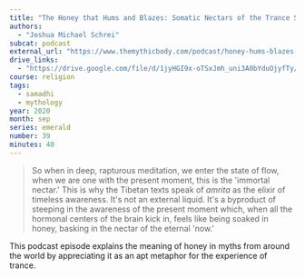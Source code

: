 ```yaml
---
title: "The Honey that Hums and Blazes: Somatic Nectars of the Trance State"
authors:
  - "Joshua Michael Schrei"
subcat: podcast
external_url: "https://www.themythicbody.com/podcast/honey-hums-blazes-somatic-nectars-trance-state/"
drive_links:
  - "https://drive.google.com/file/d/1jyHGI9x-oTSxJmh_uni3A0bYduOjyfTy/view?usp=drivesdk"
course: religion
tags:
  - samadhi
  - mythology
year: 2020
month: sep
series: emerald
number: 39
minutes: 40
---
```


> So when in deep, rapturous meditation, we enter the state of flow, when we are one with the present moment, this is the 'immortal nectar.'
This is why the Tibetan texts speak of *amrita* as the elixir of timeless awareness.
It's not an external liquid.
It's a byproduct of steeping in the awareness of the present moment which, when all the hormonal centers of the brain kick in, feels like being soaked in honey, basking in the nectar of the eternal 'now.'

This podcast episode explains the meaning of honey in myths from around the world by appreciating it as an apt metaphor for the experience of trance.
